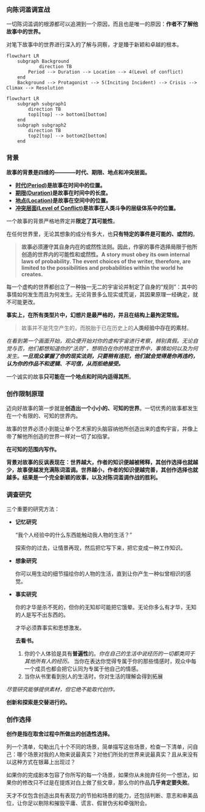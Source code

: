 ### 向陈词滥调宣战

一切陈词滥调的根源都可以追溯到一个原因，而且也是唯一的原因：**作者不了解他故事中的世界。**

对笔下故事中的世界进行深入的了解与洞察，才是臻于新颖和卓越的根本。



```mermaid
flowchart LR
	subgraph Background
			direction TB
    	Period --> Duration --> Location --> 4(Level of conflict)
    end
	Background --> Protagonist --> 5(Inciting Incident) --> Crisis --> Climax --> Resolution
```

```mermaid
flowchart LR
    subgraph subgraph1
        direction TB
        top1[top] --> bottom1[bottom]
    end
    subgraph subgraph2
        direction TB
        top2[top] --> bottom2[bottom]
    end
```







### 背景

**故事的背景是四维的————时代、期限、地点和冲突层面。**

- **<u>时代(Period)</u>是故事在时间中的位置。**
- **<u>期限(Duration)</u>是故事在时间中的长度。**
- **<u>地点(Location)</u>是故事在空间中的位置。**
- **<u>冲突层面(Level of Conflict)</u>是故事在人类斗争的层级体系中的位置。**

一个故事的背景严格地界定并**限定了其可能性**。

在任何世界里，无论其想象的成分有多大，也**只有特定的事件是可能的、或然的**。

>  **故事必须遵守其自身内在的或然性法则。因此，作家的事件选择局限于他所创造的世界内的可能性和或然性。A story must obey its own internal laws of probability. The event choices of the writer, therefore, are limited to the possibilities and probabilities within the world he creates.**

每一个虚构的世界都创立了一种独一无二的宇宙论并制定了自身的“规则”：其中的事情如何发生而且为何发生。无论背景多么现实或荒诞，其因果原理一经确定，就不可能更改。

**事实上，在所有类型片中，幻想片是最严格的，并且在结构上最拘泥常规。**

> 故事并不是凭空产生的，而脱胎于已在历史上的**人类经验中存在的素材**。

*在看到第一个画面开始，观众便开始对你的虚构宇宙进行考察，辨别真假。无论自觉与否，他们都想知道你的“法则”，想明白在你的特定世界中，事情如何以及为何发生。**一旦观众掌握了你的现实法则，只要稍有违犯，他们就会觉得是你再违约，认为你的作品不和逻辑、不可信，从而拒绝接受。***

一个诚实的故事**只可能在一个地点和时间内适得其所**。

### 创作限制原理

迈向好故事的第一步就是**创造出一个小小的、可知的世界**。一切优秀的故事都发生在一个有限的、可知的世界内。

故事的世界必须小到能让单个艺术家的头脑容纳他所创造出来的虚构宇宙，并像上帝了解他所创造的世界一样对一切了如指掌。

**在可知的范围内写作。**

**背景对故事的反讽表现在：世界越大，作者的知识便越被稀释，其创作选择也就越少，故事便越发充满陈词滥调。世界越小，作者的知识便越完善，其创作选择也就越多。结果是一个完全新颖的故事，以及对陈词滥调作战的胜利。**

### 调查研究

三个重要的研究方法：

- **记忆研究**
  
    “我个人经验中的什么东西能触动我人物的生活？”

    探索你的过去，让情景再现，然后把它写下来，把它变成一种工作知识。
    
- **想象研究**

    你可以用生动的细节描绘你的人物的生活，直到让你产生一种似曾相识的感觉。
    
- **事实研究**

    你的才华是杀不死的，但你的无知却可能把它饿晕。无论你多么有才华，无知的人是写不出东西的。
    
    才华必须靠事实和思想激发。
    
    **去看书。**
    
    1. 你的个人体验是具有**普遍性**的。*你在自己的生活中说经历的一切都类同于其他所有人的经历。* 当你在表达你觉得专属于你的那些情感时，观众中每一个成员也都会把它认同为专属于他自己的情感。
    2. 当你从书里看到别人的生活时，你对生活的理解会得到拓展

*尽管研究能够提供素材，但它绝不能取代创作。*

**创新和探索是交替进行的。**

### 创作选择

**创作是指在取舍过程中所做出的创造性选择。**

列一个清单，勾勒出几十个不同的场景，简单描写这些场景，检查一下清单，问自己：哪个场景对我的人物来说最真实？对他们所处的世界来说最真实？且从来没有以这种方式在银幕上出现过？

如果你的完成剧本包容了你所写的每一个场景，如果你从未抛弃任何一个想法，如果你的修改只不过是在提炼对白上做了些文章，那么你的作品**几乎肯定要失败**。

天才不仅包含创造出具有表现力的节拍和场景的能力，还包括判断、意志和审美品位，让你足以剔除和摧毁平庸、谎言、假冒伪劣和牵强附会。



